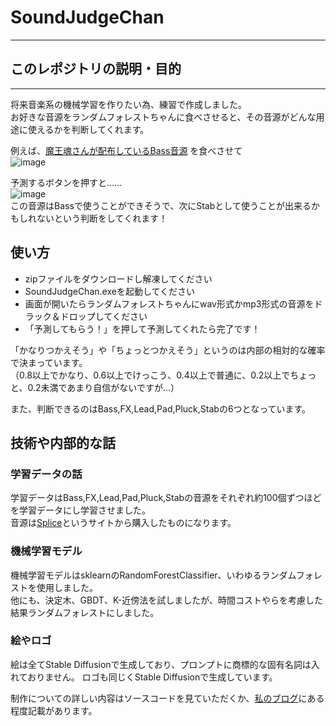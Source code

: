 # SoundJudgeChan
-----    

## このレポジトリの説明・目的
-----
将来音楽系の機械学習を作りたい為、練習で作成しました。    
お好きな音源をランダムフォレストちゃんに食べさせると、その音源がどんな用途に使えるかを判断してくれます。

例えば、[魔王魂さんが配布しているBass音源](https://maou.audio/se_inst_bass05/)
を食べさせて    
![image](https://github.com/tamakoma1129/SoundJudgeChan/assets/93993709/e8487439-990f-4c0d-893e-c3443634cf90)    

予測するボタンを押すと……    
![image](https://github.com/tamakoma1129/SoundJudgeChan/assets/93993709/dfe56907-924b-4772-826d-232e416fb58d)    
この音源はBassで使うことができそうで、次にStabとして使うことが出来るかもしれないという判断をしてくれます！

## 使い方
- zipファイルをダウンロードし解凍してください
- SoundJudgeChan.exeを起動してください
- 画面が開いたらランダムフォレストちゃんにwav形式かmp3形式の音源をドラック＆ドロップしてください
- 「予測してもらう！」を押して予測してくれたら完了です！
    
「かなりつかえそう」や「ちょっとつかえそう」というのは内部の相対的な確率で決まっています。    
（0.8以上でかなり、0.6以上でけっこう、0.4以上で普通に、0.2以上でちょっと、0.2未満であまり自信がないですが…）    

また、判断できるのはBass,FX,Lead,Pad,Pluck,Stabの6つとなっています。
## 技術や内部的な話

### 学習データの話
学習データはBass,FX,Lead,Pad,Pluck,Stabの音源をそれぞれ約100個ずつほどを学習データにし学習させました。    
音源は[Splice](https://splice.com/home)というサイトから購入したものになります。

### 機械学習モデル
機械学習モデルはsklearnのRandomForestClassifier、いわゆるランダムフォレストを使用しました。   
他にも、決定木、GBDT、K-近傍法を試しましたが、時間コストやらを考慮した結果ランダムフォレストにしました。

### 絵やロゴ
絵は全てStable Diffusionで生成しており、プロンプトに商標的な固有名詞は入れておりません。
ロゴも同じくStable Diffusionで生成しています。

制作についての詳しい内容はソースコードを見ていただくか、[私のブログ](https://tamakoma.com/category/python/)にある程度記載があります。

